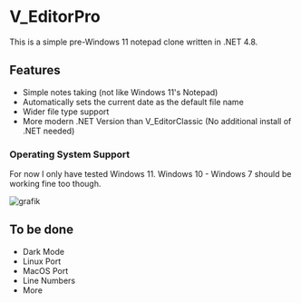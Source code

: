# V_EditorPro

This is a simple pre-Windows 11 notepad clone written in .NET 4.8.

## Features

- Simple notes taking (not like Windows 11's Notepad)
- Automatically sets the current date as the default file name
- Wider file type support
- More modern .NET Version than V_EditorClassic (No additional install of .NET needed)

### Operating System Support

For now I only have tested Windows 11. Windows 10 - Windows 7 should be working fine too though.

![grafik](https://github.com/abrendan/V_EditorPro/assets/94894839/69e46757-cf2d-447e-b680-571dbd113a64)

## To be done

- Dark Mode
- Linux Port
- MacOS Port
- Line Numbers
- More
